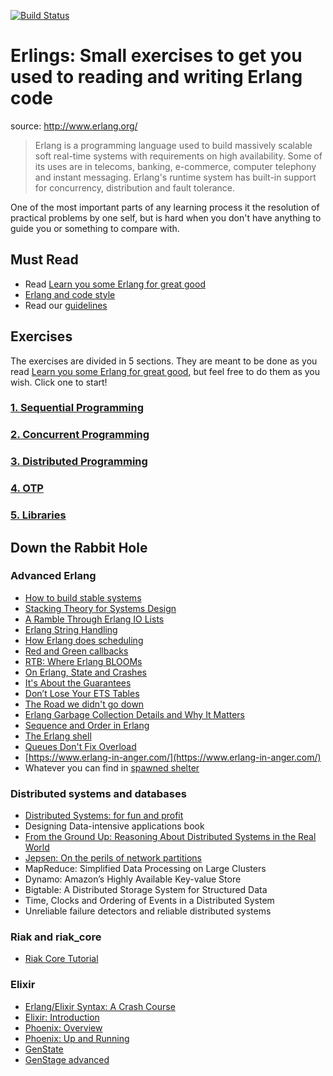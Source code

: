 [![Build Status](https://travis-ci.org/lambdaclass/erlings.svg?branch=master)](https://travis-ci.org/lambdaclass/erlings)

# Erlings: Small exercises to get you used to reading and writing Erlang code

source: http://www.erlang.org/

> Erlang is a programming language used to build massively scalable soft real-time systems with requirements on high availability. Some of its uses are in telecoms, banking, e-commerce, computer telephony and instant messaging. Erlang's runtime system has built-in support for concurrency, distribution and fault tolerance.

One of the most important parts of any learning process it the resolution of practical problems by one self, but is hard when you don't have anything to guide you or something to compare with.

## Must Read
- Read [Learn you some Erlang for great good](http://learnyousomeerlang.com/)
- [Erlang and code style](https://medium.com/@jlouis666/erlang-and-code-style-b5936dceb5e4)
- Read our [guidelines](https://github.com/lambdaclass/guidelines)

## Exercises
The exercises are divided in 5 sections. They are meant to be done as you read [Learn you some Erlang for great good](http://learnyousomeerlang.com/), but feel free to do them as you wish. Click one to start!

### [1. Sequential Programming](sequential/)

### [2. Concurrent Programming](concurrent/)

### [3. Distributed Programming](distributed/)

### [4. OTP](otp/)

### [5. Libraries](libraries/)

## Down the Rabbit Hole

### Advanced Erlang
- [How to build stable systems](https://medium.com/@jlouis666/how-to-build-stable-systems-6fe9dcf32fc4)
- [Stacking Theory for Systems Design](https://medium.com@jlouis666/stacking-theory-for-systems-design-2450e6300689)
- [A Ramble Through Erlang IO Lists](http://prog21.dadgum.com/70.html)
- [Erlang String Handling](https://medium.com/@jlouis666/erlang-string-handling-7588daad8f05)
- [How Erlang does scheduling](http://jlouisramblings.blogspot.com.ar/2013/01/how-erlang-does-scheduling.html)
- [Red and Green callbacks](https://joearms.github.io/published/2013-04-02-Red-and-Green-Callbacks.html)
- [RTB: Where Erlang BLOOMs](https://ferd.ca/rtb-where-erlang-blooms.html)
- [On Erlang, State and Crashes](http://jlouisramblings.blogspot.com.ar/2010/11/on-erlang-state-and-crashes.html)
- [It's About the Guarantees](https://ferd.ca/it-s-about-the-guarantees.html)
- [Don’t Lose Your ETS Tables](http://steve.vinoski.net/blog/2011/03/23/dont-lose-your-ets-tables/)
- [The Road we didn't go down ](http://armstrongonsoftware.blogspot.com.ar/2008/05/road-we-didnt-go-down.html)
- [Erlang Garbage Collection Details and Why It Matters](https://hamidreza-s.github.io/erlang%20garbage%20collection%20memory%20layout%20soft%20realtime/2015/08/24/erlang-garbage-collection-details-and-why-it-matters.html)
- [Sequence and Order in Erlang](https://web.archive.org/web/20160419085030/http://notdennisbyrne.blogspot.com.ar/2008/04/sequence-and-order-in-erlang.html)
- [The Erlang shell](https://medium.com/@jlouis666/the-erlang-shell-ab8d8bec3972)
- [Queues Don't Fix Overload](https://ferd.ca/queues-don-t-fix-overload.html)
- [https://www.erlang-in-anger.com/](https://www.erlang-in-anger.com/)
- Whatever you can find in [spawned shelter](http://spawnedshelter.com/)

### Distributed systems and databases
- [Distributed Systems: for fun and profit](http://book.mixu.net/distsys/single-page.html)
- Designing Data-intensive applications book
- [From the Ground Up: Reasoning About Distributed Systems in the Real World](https://bravenewgeek.com/from-the-ground-up-reasoning-about-distributed-systems-in-the-real-world/)
- [Jepsen: On the perils of network partitions](https://aphyr.com/posts/281-jepsen-on-the-perils-of-network-partitions)
- MapReduce: Simplified Data Processing on Large Clusters
- Dynamo: Amazon’s Highly Available Key-value Store
- Bigtable: A Distributed Storage System for Structured Data
- Time, Clocks and Ordering of Events in a Distributed System
- Unreliable failure detectors and reliable distributed systems

### Riak and riak_core
- [Riak Core Tutorial](https://github.com/lambdaclass/riak_core_tutorial/)

### Elixir
- [Erlang/Elixir Syntax: A Crash Course](https://elixir-lang.org/crash-course.html)
- [Elixir: Introduction](https://elixir-lang.org/getting-started/introduction.html)
- [Phoenix: Overview](https://hexdocs.pm/phoenix/overview.html)
- [Phoenix: Up and Running](https://hexdocs.pm/phoenix/up_and_running.html#content)
- [GenState](https://hexdocs.pm/gen_stage/GenStage.html)
- [GenStage advanced](https://elixirschool.com/en/lessons/advanced/gen-stage/)
